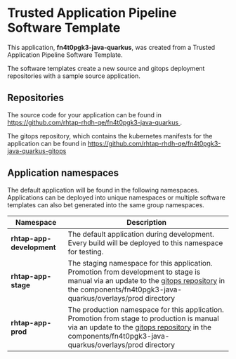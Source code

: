# Trusted Application Pipeline Software Template

This application, **fn4t0pgk3-java-quarkus**, was created from a Trusted Application Pipeline Software Template.

The software templates create a new source and gitops deployment repositories with a sample source application. 

## Repositories

The source code for your application can be found in [https://github.com/rhtap-rhdh-qe/fn4t0pgk3-java-quarkus ](https://github.com/rhtap-rhdh-qe/fn4t0pgk3-java-quarkus ).
 
The gitops repository, which contains the kubernetes manifests for the application can be found in 
[https://github.com/rhtap-rhdh-qe/fn4t0pgk3-java-quarkus-gitops ](https://github.com/rhtap-rhdh-qe/fn4t0pgk3-java-quarkus-gitops ) 

## Application namespaces 

The default application will be found in the following namespaces. Applications can be deployed into unique namespaces or multiple software templates can also bet generated into the same group namespaces.  

|  Namespace   |  Description   |  
| -------- | -------- |   
| **rhtap-app-development** | The default application during development. Every build will be deployed to this namespace for testing. | 
| **rhtap-app-stage** | The staging namespace for this application. Promotion from development to stage is manual via an update to the [gitops repository](https://github.com/rhtap-rhdh-qe/fn4t0pgk3-java-quarkus-gitops ) in the components/fn4t0pgk3-java-quarkus/overlays/prod directory |  
| **rhtap-app-prod** | The production namespace for this application. Promotion from stage to production is manual via an update to the [gitops repository](https://github.com/rhtap-rhdh-qe/fn4t0pgk3-java-quarkus-gitops ) in the components/fn4t0pgk3-java-quarkus/overlays/prod directory | 